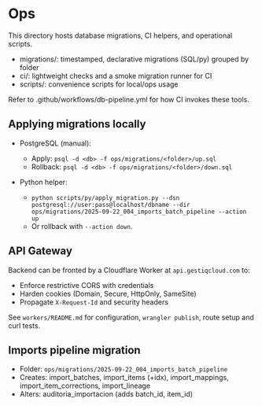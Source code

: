 # Ops

This directory hosts database migrations, CI helpers, and operational scripts.

- migrations/: timestamped, declarative migrations (SQL/py) grouped by folder
- ci/: lightweight checks and a smoke migration runner for CI
- scripts/: convenience scripts for local/ops usage

Refer to .github/workflows/db-pipeline.yml for how CI invokes these tools.

## Applying migrations locally

- PostgreSQL (manual):
  - Apply: `psql -d <db> -f ops/migrations/<folder>/up.sql`
  - Rollback: `psql -d <db> -f ops/migrations/<folder>/down.sql`

- Python helper:
  - `python scripts/py/apply_migration.py --dsn postgresql://user:pass@localhost/dbname --dir ops/migrations/2025-09-22_004_imports_batch_pipeline --action up`
  - Or rollback with `--action down`.

## API Gateway

Backend can be fronted by a Cloudflare Worker at `api.gestiqcloud.com` to:
- Enforce restrictive CORS with credentials
- Harden cookies (Domain, Secure, HttpOnly, SameSite)
- Propagate `X-Request-Id` and security headers

See `workers/README.md` for configuration, `wrangler publish`, route setup and curl tests.

## Imports pipeline migration

- Folder: `ops/migrations/2025-09-22_004_imports_batch_pipeline`
- Creates: import_batches, import_items (+idx), import_mappings, import_item_corrections, import_lineage
- Alters: auditoria_importacion (adds batch_id, item_id)
